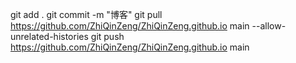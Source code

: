 git add . 
git commit -m "博客"
git pull  https://github.com/ZhiQinZeng/ZhiQinZeng.github.io main --allow-unrelated-histories
git push  https://github.com/ZhiQinZeng/ZhiQinZeng.github.io main
